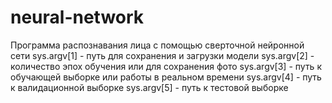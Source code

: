 # neural-network
Программа распознавания лица с помощью сверточной нейронной сети
sys.argv[1] - путь для сохранения и загрузки модели
sys.argv[2] - количество эпох обучения или для сохранения фото
sys.argv[3] - путь к обучающей выборке или работы в реальном времени
sys.argv[4] - путь к валидационной выборке
sys.argv[5] - путь к тестовой выборке
